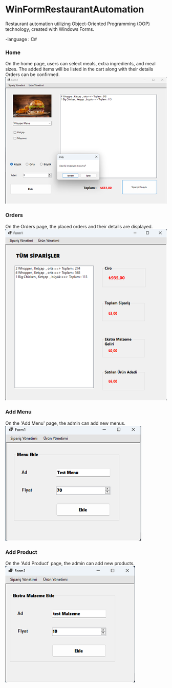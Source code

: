 # WinFormRestaurantAutomation
Restaurant automation utilizing Object-Oriented Programming (OOP) technology, created with Windows Forms.

-language : C#

### Home
On the home page, users can select meals, extra ingredients, and meal sizes. The added items will be listed in the cart along with their details Orders can be confirmed.
![Home](/Git%20Images/Home.png)

### Orders
On the Orders page, the placed orders and their details are displayed.
![Orders](/Git%20Images/Orders.png)

### Add Menu
On the 'Add Menu' page, the admin can add new menus.
![AddMenu](/Git%20Images/AddMenu.png)

### Add Product
On the 'Add Product' page, the admin can add new products.
![AddProduct](/Git%20Images/AddProduct.png)

